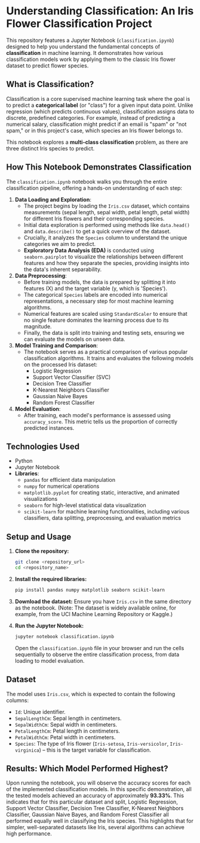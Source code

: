 # Understanding Classification: An Iris Flower Classification Project

This repository features a Jupyter Notebook (`classification.ipynb`) designed to help you understand the fundamental concepts of **classification** in machine learning. It demonstrates how various classification models work by applying them to the classic Iris flower dataset to predict flower species.

## What is Classification?

Classification is a core supervised machine learning task where the goal is to predict a **categorical label** (or "class") for a given input data point. Unlike regression (which predicts continuous values), classification assigns data to discrete, predefined categories. For example, instead of predicting a numerical salary, classification might predict if an email is "spam" or "not spam," or in this project's case, which species an Iris flower belongs to.

This notebook explores a **multi-class classification** problem, as there are three distinct Iris species to predict.

## How This Notebook Demonstrates Classification

The `classification.ipynb` notebook walks you through the entire classification pipeline, offering a hands-on understanding of each step:

1.  **Data Loading and Exploration**:
    * The project begins by loading the `Iris.csv` dataset, which contains measurements (sepal length, sepal width, petal length, petal width) for different Iris flowers and their corresponding species.
    * Initial data exploration is performed using methods like `data.head()` and `data.describe()` to get a quick overview of the dataset.
    * Crucially, it analyzes the `Species` column to understand the unique categories we aim to predict.
    * **Exploratory Data Analysis (EDA)** is conducted using `seaborn.pairplot` to visualize the relationships between different features and how they separate the species, providing insights into the data's inherent separability.
2.  **Data Preprocessing**:
    * Before training models, the data is prepared by splitting it into features (X) and the target variable (y, which is 'Species').
    * The categorical `Species` labels are encoded into numerical representations, a necessary step for most machine learning algorithms.
    * Numerical features are scaled using `StandardScaler` to ensure that no single feature dominates the learning process due to its magnitude.
    * Finally, the data is split into training and testing sets, ensuring we can evaluate the models on unseen data.
3.  **Model Training and Comparison**:
    * The notebook serves as a practical comparison of various popular classification algorithms. It trains and evaluates the following models on the processed Iris dataset:
        * Logistic Regression
        * Support Vector Classifier (SVC)
        * Decision Tree Classifier
        * K-Nearest Neighbors Classifier
        * Gaussian Naive Bayes
        * Random Forest Classifier
4.  **Model Evaluation**:
    * After training, each model's performance is assessed using `accuracy_score`. This metric tells us the proportion of correctly predicted instances.

## Technologies Used

* Python
* Jupyter Notebook
* **Libraries**:
    * `pandas` for efficient data manipulation
    * `numpy` for numerical operations
    * `matplotlib.pyplot` for creating static, interactive, and animated visualizations
    * `seaborn` for high-level statistical data visualization
    * `scikit-learn` for machine learning functionalities, including various classifiers, data splitting, preprocessing, and evaluation metrics

## Setup and Usage

1.  **Clone the repository:**

    ```bash
    git clone <repository_url>
    cd <repository_name>
    ```

2.  **Install the required libraries:**

    ```bash
    pip install pandas numpy matplotlib seaborn scikit-learn
    ```

3.  **Download the dataset:**
    Ensure you have `Iris.csv` in the same directory as the notebook. (Note: The dataset is widely available online, for example, from the UCI Machine Learning Repository or Kaggle.)

4.  **Run the Jupyter Notebook:**

    ```bash
    jupyter notebook classification.ipynb
    ```

    Open the `classification.ipynb` file in your browser and run the cells sequentially to observe the entire classification process, from data loading to model evaluation.

## Dataset

The model uses `Iris.csv`, which is expected to contain the following columns:

* `Id`: Unique identifier.
* `SepalLengthCm`: Sepal length in centimeters.
* `SepalWidthCm`: Sepal width in centimeters.
* `PetalLengthCm`: Petal length in centimeters.
* `PetalWidthCm`: Petal width in centimeters.
* `Species`: The type of Iris flower (`Iris-setosa`, `Iris-versicolor`, `Iris-virginica`) – this is the target variable for classification.

## Results: Which Model Performed Highest?

Upon running the notebook, you will observe the accuracy scores for each of the implemented classification models. In this specific demonstration, all the tested models achieved an accuracy of approximately **93.33%**. This indicates that for this particular dataset and split, Logistic Regression, Support Vector Classifier, Decision Tree Classifier, K-Nearest Neighbors Classifier, Gaussian Naive Bayes, and Random Forest Classifier all performed equally well in classifying the Iris species. This highlights that for simpler, well-separated datasets like Iris, several algorithms can achieve high performance.
